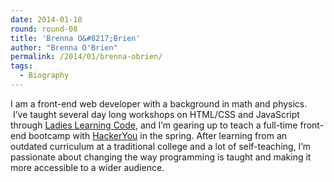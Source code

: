 ```yaml
---
date: 2014-01-10
round: round-08
title: 'Brenna O&#8217;Brien'
author: "Brenna O'Brien"
permalink: /2014/01/brenna-obrien/
tags:
  - Biography
---
```

I am a front-end web developer with a background in math and physics.  I&#8217;ve taught several day long workshops on HTML/CSS and JavaScript through [Ladies Learning Code][1], and I&#8217;m gearing up to teach a full-time front-end bootcamp with [HackerYou][2] in the spring. After learning from an outdated curriculum at a traditional college and a lot of self-teaching, I&#8217;m passionate about changing the way programming is taught and making it more accessible to a wider audience.

 [1]: http://ladieslearningcode.com
 [2]: http://hackeryou.com
